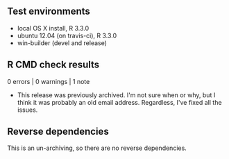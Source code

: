 ## Test environments
* local OS X install, R 3.3.0
* ubuntu 12.04 (on travis-ci), R 3.3.0
* win-builder (devel and release)

## R CMD check results

0 errors | 0 warnings | 1 note

* This release was previously archived. I'm not sure when or why, but I think
  it was probably an old email address. Regardless, I've fixed all the issues.

## Reverse dependencies

This is an un-archiving, so there are no reverse dependencies.
